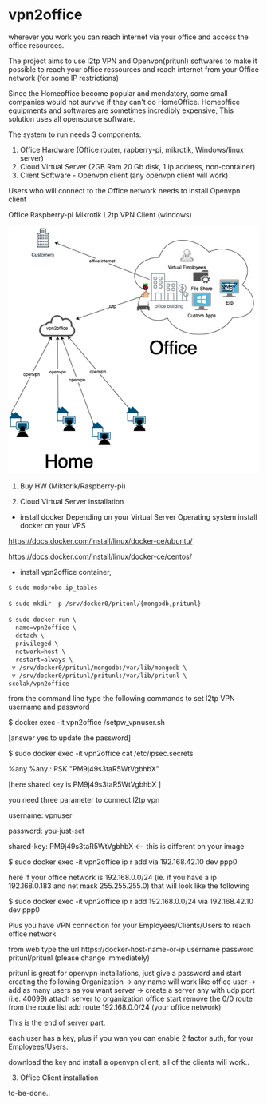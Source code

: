 # vpn2office

wherever you work you can reach internet via your office and access the office resources.

The project aims to use l2tp VPN and Openvpn(pritunl) softwares to make it possible to reach your office ressources and reach internet from your Office network (for some IP restrictions)


Since the Homeoffice become popular and mendatory, some small companies would not survive if they can't do HomeOffice. Homeoffice equipments and softwares are sometimes incredibly expensive, This solution uses all opensource software.

The system to run needs 3 components:
1. Office Hardware (Office router, rapberry-pi, mikrotik, Windows/linux server)
2. Cloud Virtual Server (2GB Ram 20 Gb disk, 1 ip address, non-container)
3. Client Software - Openvpn client (any openvpn client will work)

Users
 who will connect to the Office network needs to install Openvpn client

Office
 Raspberry-pi 
 Mikrotik 
 L2tp VPN Client (windows)
 

![vpn2office](https://github.com/nsrvs/vpn2office/blob/master/vpn2office.png)



1. Buy HW (Miktorik/Raspberry-pi)


2. Cloud Virtual Server installation

* install docker 
Depending on your Virtual Server Operating system install docker on your VPS

https://docs.docker.com/install/linux/docker-ce/ubuntu/

https://docs.docker.com/install/linux/docker-ce/centos/


* install vpn2office container,

```
$ sudo modprobe ip_tables

$ sudo mkdir -p /srv/docker0/pritunl/{mongodb,pritunl}

$ sudo docker run \
--name=vpn2office \
--detach \
--privileged \
--network=host \
--restart=always \
-v /srv/docker0/pritunl/mongodb:/var/lib/mongodb \
-v /srv/docker0/pritunl/pritunl:/var/lib/pritunl \
scolak/vpn2office 
```
from the command line type the following commands to set l2tp VPN username and password

$ docker exec -it vpn2office /setpw_vpnuser.sh

[answer yes to update the password]

$ sudo docker exec -it vpn2office cat /etc/ipsec.secrets

%any %any : PSK "PM9j49s3taR5WtVgbhbX"

[here shared key is PM9j49s3taR5WtVgbhbX ]

you need three parameter to connect l2tp vpn

username: vpnuser

password: you-just-set

shared-key: PM9j49s3taR5WtVgbhbX <-- this is different on your image

$ sudo docker exec -it vpn2office ip r add via 192.168.42.10 dev ppp0

here if your office network is 192.168.0.0/24 (ie. if you have a ip 192.168.0.183 and net mask 255.255.255.0) that will look like the following

$ sudo docker exec -it vpn2office ip r add 192.168.0.0/24 via 192.168.42.10 dev ppp0

Plus you have VPN connection for your Employees/Clients/Users to reach office network

from web type the url https://docker-host-name-or-ip username password pritunl/pritunl (please change immediately)

pritunl is great for openvpn installations, just give a password and start creating the following Organization -> any name will work like office user -> add as many users as you want server -> create a server any with udp port (i.e. 40099) attach server to organization office start remove the 0/0 route from the route list add route 192.168.0.0/24 (your office network)

This is the end of server part.

each user has a key, plus if you wan you can enable 2 factor auth, for your Employees/Users.

download the key and install a openvpn client, all of the clients will work..

3. Office Client installation

to-be-done..


